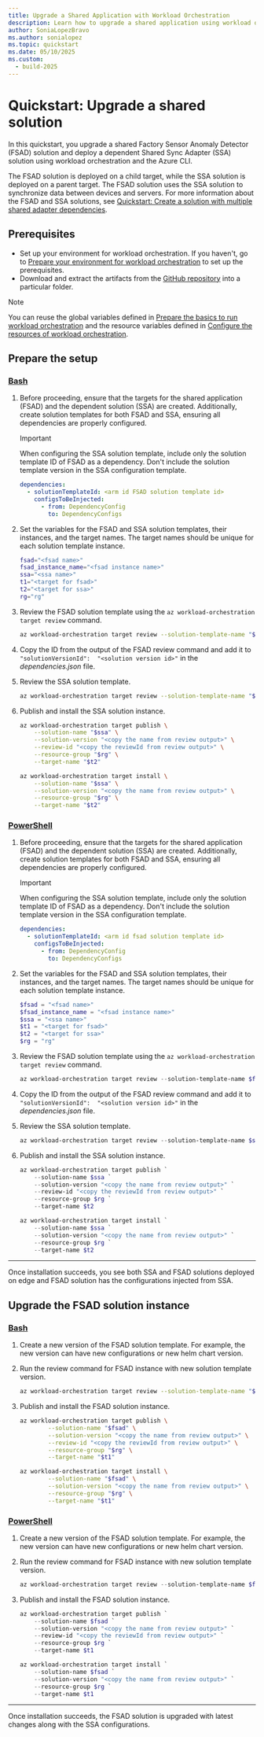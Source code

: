 ```yaml
---
title: Upgrade a Shared Application with Workload Orchestration
description: Learn how to upgrade a shared application using workload orchestration via CLI.
author: SoniaLopezBravo
ms.author: sonialopez
ms.topic: quickstart
ms.date: 05/10/2025
ms.custom:
  - build-2025
---
```


# Quickstart: Upgrade a shared solution

In this quickstart, you upgrade a shared Factory Sensor Anomaly Detector (FSAD) solution and deploy a dependent Shared Sync Adapter (SSA) solution using workload orchestration and the Azure CLI. 

The FSAD solution is deployed on a child target, while the SSA solution is deployed on a parent target. The FSAD solution uses the SSA solution to synchronize data between devices and servers. For more information about the FSAD and SSA solutions, see [Quickstart: Create a solution with multiple shared adapter dependencies](quickstart-solution-multiple-shared-adapter-dependency.md).

## Prerequisites

- Set up your environment for workload orchestration. If you haven't, go to [Prepare your environment for workload orchestration](initial-setup-environment.md) to set up the prerequisites.
- Download and extract the artifacts from the [GitHub repository](https://github.com/microsoft/AEP/blob/main/content/en/docs/Configuration%20Manager%20(Public%20Preview)/Scripts%20for%20Onboarding/Configuration%20manager%20files.zip) into a particular folder. 

> [!NOTE]
> You can reuse the global variables defined in [Prepare the basics to run workload orchestration](initial-setup-environment.md#prepare-the-basics-to-run-workload-orchestration) and the resource variables defined in [Configure the resources of workload orchestration](initial-setup-configuration.md#configure-the-resources-of-workload-orchestration).


## Prepare the setup

### [Bash](#tab/bash)

1. Before proceeding, ensure that the targets for the shared application (FSAD) and the dependent solution (SSA) are created. Additionally, create solution templates for both FSAD and SSA, ensuring all dependencies are properly configured.

    > [!IMPORTANT]
    > When configuring the SSA solution template, include only the solution template ID of FSAD as a dependency. Don't include the solution template version in the SSA configuration template.
    
    ```yaml
    dependencies:
      - solutionTemplateId: <arm id FSAD solution template id>
        configsToBeInjected:
          - from: DependencyConfig
            to: DependencyConfigs
    ```

1. Set the variables for the FSAD and SSA solution templates, their instances, and the target names. The target names should be unique for each solution template instance.

    ```bash
    fsad="<fsad name>"
    fsad_instance_name="<fsad instance name>"
    ssa="<ssa name>"
    t1="<target for fsad>"
    t2="<target for ssa>"
    rg="rg"
    ```

1. Review the FSAD solution template using the `az workload-orchestration target review` command.

    ```bash 
    az workload-orchestration target review --solution-template-name "$fsad" --solution-template-version 1.0.0 --resource-group "$rg" --target-name "$t1" --solution-instance-name "$fsad_instance_name"
    ```

1. Copy the ID from the output of the FSAD review command and add it to `"solutionVersionId":  "<solution version id>"` in the *dependencies.json* file. 
1. Review the SSA solution template.

    ```bash 
    az workload-orchestration target review --solution-template-name "$ssa" --solution-template-version 1.0.0 --resource-group "$rg" --target-name "$t2" --solution-dependencies "@dependencies.json" 
    ```

1. Publish and install the SSA solution instance.

    ```bash 
    az workload-orchestration target publish \
        --solution-name "$ssa" \
        --solution-version "<copy the name from review output>" \
        --review-id "<copy the reviewId from review output>" \
        --resource-group "$rg" \
        --target-name "$t2"

    az workload-orchestration target install \
        --solution-name "$ssa" \
        --solution-version "<copy the name from review output>" \
        --resource-group "$rg" \
        --target-name "$t2"
    ```

### [PowerShell](#tab/powershell)

1. Before proceeding, ensure that the targets for the shared application (FSAD) and the dependent solution (SSA) are created. Additionally, create solution templates for both FSAD and SSA, ensuring all dependencies are properly configured.

    > [!IMPORTANT]
    > When configuring the SSA solution template, include only the solution template ID of FSAD as a dependency. Don't include the solution template version in the SSA configuration template.
    
    ```yaml
    dependencies:
      - solutionTemplateId: <arm id fsad solution template id>
        configsToBeInjected:
          - from: DependencyConfig
            to: DependencyConfigs
    ```

1. Set the variables for the FSAD and SSA solution templates, their instances, and the target names. The target names should be unique for each solution template instance.

    ```powershell
    $fsad = "<fsad name>"
    $fsad_instance_name = "<fsad instance name>"
    $ssa = "<ssa name>"
    $t1 = "<target for fsad>"
    $t2 = "<target for ssa>"
    $rg = "rg"
    ```

1. Review the FSAD solution template using the `az workload-orchestration target review` command.

    ```powershell
    az workload-orchestration target review --solution-template-name $fsad --solution-template-version 1.0.0 --resource-group $rg --target-name $t1 --solution-instance-name $fsad_instance_name
    ```

1. Copy the ID from the output of the FSAD review command and add it to `"solutionVersionId":  "<solution version id>"` in the *dependencies.json* file. 
1. Review the SSA solution template.

    ```powershell
    az workload-orchestration target review --solution-template-name $ssa --solution-template-version 1.0.0 --resource-group $rg --target-name $t2 --solution-dependencies "@dependencies.json"
    ```

1. Publish and install the SSA solution instance.

    ```powershell
    az workload-orchestration target publish `
        --solution-name $ssa `
        --solution-version "<copy the name from review output>" `
        --review-id "<copy the reviewId from review output>" `
        --resource-group $rg `
        --target-name $t2

    az workload-orchestration target install `
        --solution-name $ssa `
        --solution-version "<copy the name from review output>" `
        --resource-group $rg `
        --target-name $t2
    ```

***

Once installation succeeds, you see both SSA and FSAD solutions deployed on edge and FSAD solution has the configurations injected from SSA.

## Upgrade the FSAD solution instance

### [Bash](#tab/bash)

1. Create a new version of the FSAD solution template. For example, the new version can have new configurations or new helm chart version.
1. Run the review command for FSAD instance with new solution template version.

    ```bash
    az workload-orchestration target review --solution-template-name "$fsad" --solution-template-version "<new version>" --resource-group "$rg" --target-name "$t1" --solution-instance-name "$fsad_instance_name"
    ```

1. Publish and install the FSAD solution instance.

    ```bash
    az workload-orchestration target publish \
            --solution-name "$fsad" \
            --solution-version "<copy the name from review output>" \
            --review-id "<copy the reviewId from review output>" \
            --resource-group "$rg" \
            --target-name "$t1"
    
    az workload-orchestration target install \
            --solution-name "$fsad" \
            --solution-version "<copy the name from review output>" \
            --resource-group "$rg" \
            --target-name "$t1"
    ```

### [PowerShell](#tab/powershell)

1. Create a new version of the FSAD solution template. For example, the new version can have new configurations or new helm chart version.
1. Run the review command for FSAD instance with new solution template version.

    ```powershell
    az workload-orchestration target review --solution-template-name $fsad --solution-template-version "<new version>" --resource-group $rg --target-name $t1 --solution-instance-name $fsad_instance_name
    ```

1. Publish and install the FSAD solution instance.

    ```powershell
    az workload-orchestration target publish `
        --solution-name $fsad `
        --solution-version "<copy the name from review output>" `
        --review-id "<copy the reviewId from review output>" `
        --resource-group $rg `
        --target-name $t1

    az workload-orchestration target install `
        --solution-name $fsad `
        --solution-version "<copy the name from review output>" `
        --resource-group $rg `
        --target-name $t1
    ```

***

Once installation succeeds, the FSAD solution is upgraded with latest changes along with the SSA configurations.
